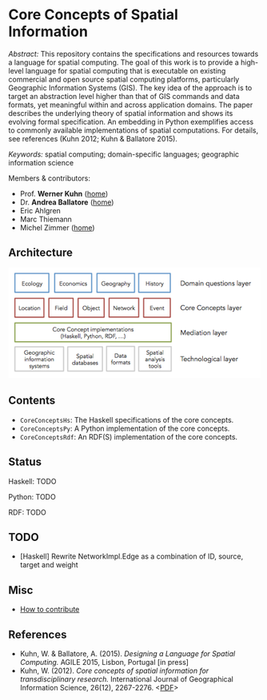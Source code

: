 Core Concepts of Spatial Information
=============================================
*Abstract:* This repository contains the specifications and resources towards a language for spatial computing.
The goal of this work is to provide a high-level language for spatial computing that is executable
on existing commercial and open source spatial computing platforms,
particularly Geographic Information Systems (GIS).
The key idea of the approach is to target an abstraction level higher
than that of GIS commands and data formats, yet meaningful within and across
application domains. The paper describes the underlying theory of spatial
information and shows its evolving formal specification. An embedding in Python
exemplifies access to commonly available implementations of spatial computations.
For details, see references (Kuhn 2012; Kuhn & Ballatore 2015).

*Keywords:* spatial computing; domain-specific languages; geographic information science

Members & contributors:
* Prof. **Werner Kuhn** ([home](http://geog.ucsb.edu/~kuhn))
* Dr. **Andrea Ballatore** ([home](http://sites.google.com/site/andreaballatore))
* Eric Ahlgren
* Marc Thiemann
* Michel Zimmer ([home](https://www.mzimmer.net))

Architecture
----------------------
![Core Concepts architecture](figures/CoreConceptsArchitecture.png "Core Concepts architecture")

Contents
----------------------
- `CoreConceptsHs`: The Haskell specifications of the core concepts.
- `CoreConceptsPy`: A Python implementation of the core concepts.
- `CoreConceptsRdf`: An RDF(S) implementation of the core concepts.

Status
------
Haskell: TODO

Python: TODO

RDF: TODO

TODO
----
- [Haskell] Rewrite NetworkImpl.Edge as a combination of ID, source, target and weight

Misc
----------------------
- [How to contribute](CONTRIBUTING.md)

References
----------
- Kuhn, W. & Ballatore, A. (2015). *Designing a Language for Spatial Computing.* AGILE 2015, Lisbon, Portugal [in press]
- Kuhn, W. (2012). *Core concepts of spatial information for transdisciplinary research.* International Journal of Geographical Information Science, 26(12), 2267-2276. <[PDF](http://ifgi.uni-muenster.de/~kuhn/research/publications/pdfs/refereed%20journals/IJGIS%202012.pdf)>
